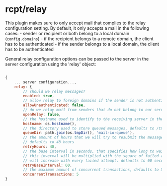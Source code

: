 # rcpt/relay

This plugin makes sure to only accept mail that complies to the relay configuration setting.
By default, it only accepts a mail in the following cases:
	- sender or recipient or both belong to a local domain (`config.domains`)
	- if the recipient belongs to a remote domain, the client has to be authenticated
	- if the sender belongs to a local domain, the client has to be authenticated


General relay configuration options can be passed to the server in the server configuration using the 'relay' object:

```javascript

{
	... server configuration...,
	relay: {
		// should we relay messages?
		enabled: true,
		// allow relay to foreign domains if the sender is not authenticated?
		allowUnauthenticated: false,
		// do we relay mail from senders that do not belong to our served domains (config.domains)?
		openRelay: false,
		// the hostname used to identify to the receiving server in the "EHLO" command, defaults to os.hostname()
		hostname: os.hostname(),
		// the directory used to store queued messages, defaults to /tmp/mail-io-queue
		queueDir: path.join(os.tmpDir(), 'mail-io-queue'),
		// the amount of hours that we will try to resubmit the message if the submission fails with a temporary error
		// defaults to 48 hours
		retryHours: 48,
		// the base interval in seconds, that specifies how long to wait until we try to resubmit a failed message
		// this inverval will be multiplied with the square of failed attempts, so the time between resubmissions
		// will increase with every failed attempt. defaults to 60 seconds
		retryBaseInterval: 60,
		// the maximum amount of concurrent transactions, defaults to 5
		concurrentTransactions: 5
}

```
